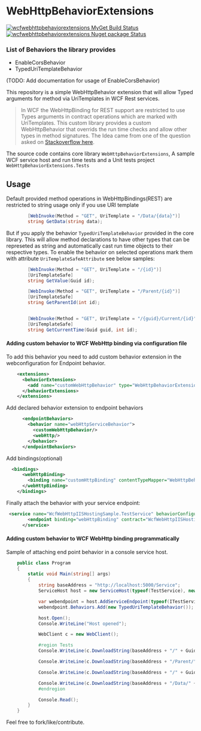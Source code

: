# WebHttpBehaviorExtensions

[![wcfwebhttpbehaviorextensions MyGet Build Status](https://www.myget.org/BuildSource/Badge/wcfwebhttpbehaviorextensions?identifier=5172fa2f-2633-4a60-aee4-f554740f8da9)](https://www.myget.org/)  
                    [![wcfwebhttpbehaviorextensions Nuget package Status](https://img.shields.io/nuget/vpre/WebHttpBehaviorExtensions.svg)](https://www.nuget.org/packages/WebHttpBehaviorExtensions)

### List of Behaviors the library provides
- EnableCorsBehavior
- TypedUriTemplateBehavior

(TODO: Add documentation for usage of EnableCorsBehavior)

This repository is a simple WebHttpBehavior extension that will allow Typed arguments for method via UriTemplates in WCF Rest services.

>In WCF the WebHttpBinding for REST support are restricted to use Types arguments in contract operations which are marked with UriTemplates. This custom library provides a custom WebHttpBehavior that overrids the run time checks and allow other types in method signatures. The Idea came from one of the question asked on [Stackoverflow here](http://stackoverflow.com/questions/33018220/how-can-i-use-strongly-typed-parameters-in-the-uri-path-in-wcf-with-webhttpbindi, "How can I use strongly typed parameters in the uri path in WCF with WebHttpBinding").


The source code contains core library `WebHttpBehaviorExtensions`, A sample WCF service host and run time tests and a Unit tests project `WebHttpBehaviorExtensions.Tests`

## Usage

Default provided method operations in WebHttpBindings(REST) are restricted to string usage only if you use URI template
```csharp
        [WebInvoke(Method = "GET", UriTemplate = "/Data/{data}")]
        string GetData(string data);
```
But if you apply the behavior `TypedUriTemplateBehavior` provided in the core library. This will allow method declarations to have other types that can be represeted as string and automatically cast run time objects to their respective types. To enable the behavior on selected operations mark them with attribute `UriTemplateSafeAttribute` see below samples:

```csharp
        [WebInvoke(Method = "GET", UriTemplate = "/{id}")]
        [UriTemplateSafe]
        string GetValue(Guid id);

        [WebInvoke(Method = "GET", UriTemplate = "/Parent/{id}")]
        [UriTemplateSafe]
        string GetParentId(int id);


        [WebInvoke(Method = "GET", UriTemplate = "/{guid}/Current/{id}")]
        [UriTemplateSafe]
        string GetCurrentTime(Guid guid, int id);
```
#### Adding custom behavior to WCF WebHttp binding via configuration file
To add this behavior you need to add custom behavior extension in the webconfiguration for Endpoint behavior.
```xml
    <extensions>
      <behaviorExtensions>
        <add name="customWebHttpBehavior" type="WebHttpBehaviorExtensions.TypedUriTemplateBehaviorExtension, WebHttpBehaviorExtensions, Version=1.0.0.0, Culture=neutral, PublicKeyToken=Null"/>
      </behaviorExtensions>
    </extensions>
```
Add declared behavior extension to endpoint behaviors
```xml
      <endpointBehaviors>
        <behavior name="webHttpServiceBehavior">
          <customWebHttpBehavior/>
          <webHttp/>
        </behavior>
      </endpointBehaviors>
```
Add bindings(optional)
```xml
  <bindings>
      <webHttpBinding>
        <binding name="customHttpBinding" contentTypeMapper="WebHttpBehaviorExtensions.TypedUriTemplateBehaviorWebContentTypeMapper, WebHttpBehaviorExtensions, Version=1.0.0.0, Culture=neutral, PublicKeyToken=Null"/>
      </webHttpBinding>
    </bindings>
```

Finally attach the behavior with your service endpoint:
```xml
 <service name="WcfWebHttpIISHostingSample.TestService" behaviorConfiguration="ServiceBehavior">
        <endpoint binding="webHttpBinding" contract="WcfWebHttpIISHostingSample.ITestService" behaviorConfiguration="webHttpServiceBehavior" bindingConfiguration="customHttpBinding"/>
      </service>
```

#### Adding custom behavior to WCF WebHttp binding programmatically

Sample of attaching end point behavior in a console service host.

```csharp
    public class Program
    {
        static void Main(string[] args)
        {
            string baseAddress = "http://localhost:5000/Service";
            ServiceHost host = new ServiceHost(typeof(TestService), new Uri(baseAddress));

            var webendpoint = host.AddServiceEndpoint(typeof(ITestService), new WebHttpBinding(), "");
            webendpoint.Behaviors.Add(new TypedUriTemplateBehavior());

            host.Open();
            Console.WriteLine("Host opened");

            WebClient c = new WebClient();

            #region Tests
            Console.WriteLine(c.DownloadString(baseAddress + "/" + Guid.NewGuid().ToString()));

            Console.WriteLine(c.DownloadString(baseAddress + "/Parent/" + 20));

            Console.WriteLine(c.DownloadString(baseAddress + "/" + Guid.NewGuid() + "/Current/" + 10));

            Console.WriteLine(c.DownloadString(baseAddress + "/Data/" + "Mein_name_ist_WCF"));
            #endregion

            Console.Read();
        }
    }
```

Feel free to fork/like/contribute.
